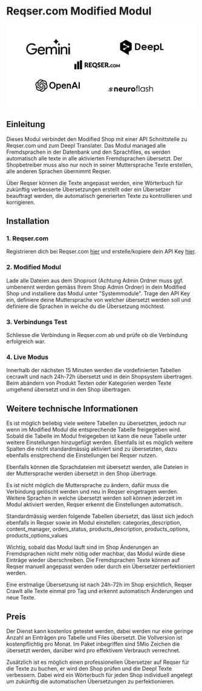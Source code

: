 # Reqser.com Modified Modul

![Deepl](Shoproot/admin/images/reqser_modul/modul_logo.png)

## Einleitung

Dieses Modul verbindet den Modified Shop mit einer API Schnittstelle zu Reqser.com und zum Deepl Translater. Das Modul managed alle Fremdsprachen in der Datenbank und den Sprachfiles, es werden automatisch alle texte in alle aktivierten Fremdsprachen übersetzt. Der Shopbetreiber muss also nur noch in seiner Muttersprache Texte erstellen, alle anderen Sprachen übernimmt Reqser.

Über Reqser können die Texte angepasst werden, eine Wörterbuch für zukünftig verbesserte Übersetzungen erstellt oder ein Übersetzer beauftragt werden, die automatisch generierten Texte zu kontrollieren und korrigieren.

## Installation
### 1. Reqser.com

Registrieren dich bei Reqser.com [hier](https://www.reqser.com/register) und erstelle/kopiere dein API Key [hier](https://www.reqser.com/translation/new-website/Modified).

### 2. Modified Modul

Lade alle Dateien aus dem Shoproot (Achtung Admin Ordner muss ggf. umbenennt werden gemäss Ihrem Shop Admin Ordner) in dein Modified Shop und installiere das Modul unter "Systemmodule".
Trage den API Key ein, definiere deine Muttersprache von welcher übersetzt werden soll und definiere die Sprachen in welche du die Übersetzung möchtest.

### 3. Verbindungs Test

Schliesse die Verbindung in Reqser.com ab und prüfe ob die Verbindung erfolgreich war.

### 4. Live Modus

Innerhalb der nächsten 15 Minuten werden die vordefinierten Tabellen cecrawlt und nach 24h-72h übersetzt und in dein Shopsystem übertragen. Beim abändern von Produkt Texten oder Kategorien werden Texte umgehend übersetzt und in den Shop übertragen.


## Weitere technische Informationen

Es ist möglich beliebig viele weitere Tabellen zu übersetzten, jedoch nur wenn im Modified Modul die entsprechende Tabelle freigegeben wird. Sobald die Tabelle im Modul freigegeben ist kann die neue Tabelle unter weitere Einstellungen hinzugefügt werden.
Ebenfalls ist es möglich weitere Spalten die nicht standardmässig aktiviert sind zu übersetzten, dazu ebenfalls enstprechend die Einstellungen bei Reqser nutzen.

Ebenfalls können die Sprachdateien mit übersetzt werden, alle Dateien in der Muttersprache werden übersetzt in den Shop übertrage.

Es ist nicht möglich die Muttersprache zu ändern, dafür muss die Verbindung gelöscht werden und neu in Reqser eingetragen werden. Weitere Sprachen in welche übersetzt werden soll können jederzeit im Modul aktiviert werden, Reqser erkennt die Einstellungen automatisch.

Standardmässig werden folgende Tabellen übersetzt, das lässt sich jedoch ebenfalls in Reqser sowie im Modul einstellen: categories_description, content_manager, orders_status, products_description, products_options, products_options_values

Wichtig, sobald das Modul läuft sind im Shop Änderungen an Fremdsprachen nicht mehr nötig oder machbar, das Modul würde diese Einträge wieder überschreiben. Die Fremdsprachen Texte können auf Reqser manuell angepasst werden oder durch ein Übersetzer perfektioniert werden.

Eine erstmalige Übersetzung ist nach 24h-72h im Shop ersichtlich, Reqser Crawlt alle Texte einmal pro Tag und erkennt automatisch Änderungen und neue Texte.


## Preis

Der Dienst kann kostenlos getestet werden, dabei werden nur eine geringe Anzahl an Einträgen pro Tabelle und Files übersetzt. Die Vollversion ist kostenpflichtig pro Monat.
Im Paket inbegriffen sind 5Mio Zeichen die übersetzt werden, darüber wird pro effektivem Verbrauch verrechnet.

Zusätzlich ist es möglich einen professionellen Übersetzer auf Reqser für die Texte zu buchen, er wird den Shop prüfen und die Deepl Texte verbessern. Dabei wird ein Wörterbuch für jeden Shop individuell angelegt um zukünftig die automatischen Übersetzungen zu perfektionieren.